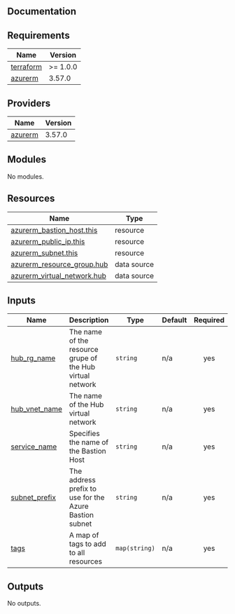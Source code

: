 ## Documentation

<!-- BEGINNING OF PRE-COMMIT-TERRAFORM DOCS HOOK -->

## Requirements

| Name                                                                     | Version  |
| ------------------------------------------------------------------------ | -------- |
| <a name="requirement_terraform"></a> [terraform](#requirement_terraform) | >= 1.0.0 |
| <a name="requirement_azurerm"></a> [azurerm](#requirement_azurerm)       | 3.57.0   |

## Providers

| Name                                                         | Version |
| ------------------------------------------------------------ | ------- |
| <a name="provider_azurerm"></a> [azurerm](#provider_azurerm) | 3.57.0  |

## Modules

No modules.

## Resources

| Name                                                                                                                              | Type        |
| --------------------------------------------------------------------------------------------------------------------------------- | ----------- |
| [azurerm_bastion_host.this](https://registry.terraform.io/providers/hashicorp/azurerm/3.57.0/docs/resources/bastion_host)         | resource    |
| [azurerm_public_ip.this](https://registry.terraform.io/providers/hashicorp/azurerm/3.57.0/docs/resources/public_ip)               | resource    |
| [azurerm_subnet.this](https://registry.terraform.io/providers/hashicorp/azurerm/3.57.0/docs/resources/subnet)                     | resource    |
| [azurerm_resource_group.hub](https://registry.terraform.io/providers/hashicorp/azurerm/3.57.0/docs/data-sources/resource_group)   | data source |
| [azurerm_virtual_network.hub](https://registry.terraform.io/providers/hashicorp/azurerm/3.57.0/docs/data-sources/virtual_network) | data source |

## Inputs

| Name                                                                       | Description                                               | Type          | Default | Required |
| -------------------------------------------------------------------------- | --------------------------------------------------------- | ------------- | ------- | :------: |
| <a name="input_hub_rg_name"></a> [hub\_rg\_name](#input_hub_rg_name)       | The name of the resource grupe of the Hub virtual network | `string`      | n/a     |   yes    |
| <a name="input_hub_vnet_name"></a> [hub\_vnet\_name](#input_hub_vnet_name) | The name of the Hub virtual network                       | `string`      | n/a     |   yes    |
| <a name="input_service_name"></a> [service\_name](#input_service_name)     | Specifies the name of the Bastion Host                    | `string`      | n/a     |   yes    |
| <a name="input_subnet_prefix"></a> [subnet\_prefix](#input_subnet_prefix)  | The address prefix to use for the Azure Bastion subnet    | `string`      | n/a     |   yes    |
| <a name="input_tags"></a> [tags](#input_tags)                              | A map of tags to add to all resources                     | `map(string)` | n/a     |   yes    |

## Outputs

No outputs.

<!-- END OF PRE-COMMIT-TERRAFORM DOCS HOOK -->
